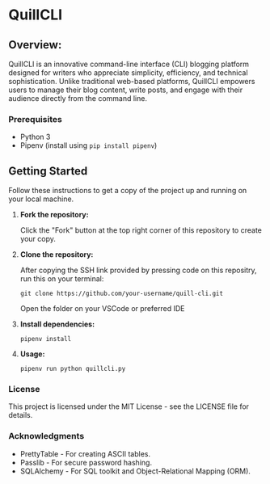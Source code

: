 # QuillCLI

## Overview:
QuillCLI is an innovative command-line interface (CLI) blogging platform designed for writers who appreciate simplicity, efficiency, and technical sophistication. Unlike traditional web-based platforms, QuillCLI empowers users to manage their blog content, write posts, and engage with their audience directly from the command line.

### Prerequisites

- Python 3
- Pipenv (install using `pip install pipenv`)

## Getting Started

Follow these instructions to get a copy of the project up and running on your local machine.

1. **Fork the repository:**

   Click the "Fork" button at the top right corner of this repository to create your copy.

2. **Clone the repository:**

    After copying the SSH link provided by pressing code on this repositry, run this on your terminal:

   ```git clone https://github.com/your-username/quill-cli.git```

    Open the folder on your VSCode or preferred IDE

3. **Install dependencies:**

    ```pipenv install```

4. **Usage:**

    ```pipenv run python quillcli.py```

### License
This project is licensed under the MIT License - see the LICENSE file for details.

### Acknowledgments

* PrettyTable - For creating ASCII tables.
* Passlib - For secure password hashing.
* SQLAlchemy - For SQL toolkit and Object-Relational Mapping (ORM).